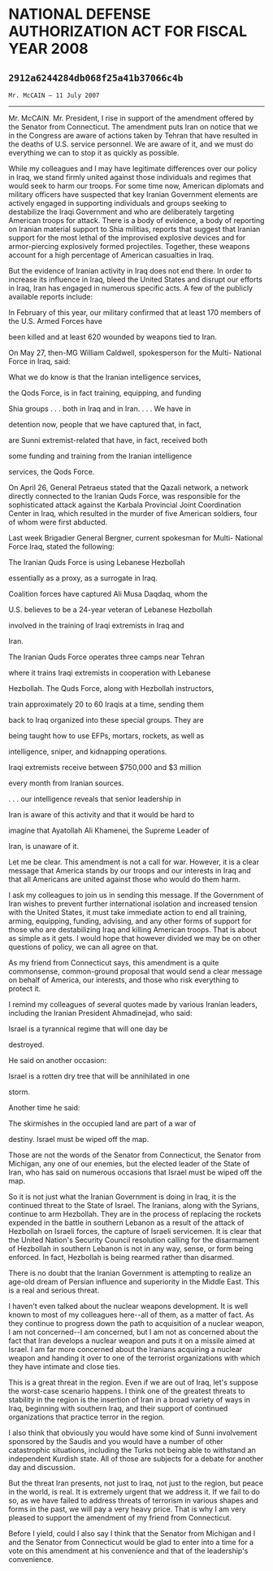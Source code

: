 # NATIONAL DEFENSE AUTHORIZATION ACT FOR FISCAL YEAR 2008
## `2912a6244284db068f25a41b37066c4b`
`Mr. McCAIN — 11 July 2007`

---


Mr. McCAIN. Mr. President, I rise in support of the amendment offered 
by the Senator from Connecticut. The amendment puts Iran on notice that 
we in the Congress are aware of actions taken by Tehran that have 
resulted in the deaths of U.S. service personnel. We are aware of it, 
and we must do everything we can to stop it as quickly as possible.

While my colleagues and I may have legitimate differences over our 
policy in Iraq, we stand firmly united against those individuals and 
regimes that would seek to harm our troops. For some time now, American 
diplomats and military officers have suspected that key Iranian 
Government elements are actively engaged in supporting individuals and 
groups seeking to destabilize the Iraqi Government and who are 
deliberately targeting American troops for attack. There is a body of 
evidence, a body of reporting on Iranian material support to Shia 
militias, reports that suggest that Iranian support for the most lethal 
of the improvised explosive devices and for armor-piercing explosively 
formed projectiles. Together, these weapons account for a high 
percentage of American casualties in Iraq.

But the evidence of Iranian activity in Iraq does not end there. In 
order to increase its influence in Iraq, bleed the United States and 
disrupt our efforts in Iraq, Iran has engaged in numerous specific 
acts. A few of the publicly available reports include:

In February of this year, our military confirmed that at least 170 
members of the U.S. Armed Forces have


been killed and at least 620 wounded by weapons tied to Iran.

On May 27, then-MG William Caldwell, spokesperson for the Multi-
National Force in Iraq, said:




 What we do know is that the Iranian intelligence services, 


 the Qods Force, is in fact training, equipping, and funding 


 Shia groups . . . both in Iraq and in Iran. . . . We have in 


 detention now, people that we have captured that, in fact, 


 are Sunni extremist-related that have, in fact, received both 


 some funding and training from the Iranian intelligence 


 services, the Qods Force.


On April 26, General Petraeus stated that the Qazali network, a 
network directly connected to the Iranian Quds Force, was responsible 
for the sophisticated attack against the Karbala Provincial Joint 
Coordination Center in Iraq, which resulted in the murder of five 
American soldiers, four of whom were first abducted.

Last week Brigadier General Bergner, current spokesman for Multi-
National Force Iraq, stated the following:




 The Iranian Quds Force is using Lebanese Hezbollah 


 essentially as a proxy, as a surrogate in Iraq.



 Coalition forces have captured Ali Musa Daqdaq, whom the 


 U.S. believes to be a 24-year veteran of Lebanese Hezbollah 


 involved in the training of Iraqi extremists in Iraq and 


 Iran.



 The Iranian Quds Force operates three camps near Tehran 


 where it trains Iraqi extremists in cooperation with Lebanese 


 Hezbollah. The Quds Force, along with Hezbollah instructors, 


 train approximately 20 to 60 Iraqis at a time, sending them 


 back to Iraq organized into these special groups. They are 


 being taught how to use EFPs, mortars, rockets, as well as 


 intelligence, sniper, and kidnapping operations.



 Iraqi extremists receive between $750,000 and $3 million 


 every month from Iranian sources.




. . . our intelligence reveals that senior leadership in 


 Iran is aware of this activity and that it would be hard to 


 imagine that Ayatollah Ali Khamenei, the Supreme Leader of 


 Iran, is unaware of it.


Let me be clear. This amendment is not a call for war. However, it is 
a clear message that America stands by our troops and our interests in 
Iraq and that all Americans are united against those who would do them 
harm.

I ask my colleagues to join us in sending this message. If the 
Government of Iran wishes to prevent further international isolation 
and increased tension with the United States, it must take immediate 
action to end all training, arming, equipping, funding, advising, and 
any other forms of support for those who are destabilizing Iraq and 
killing American troops. That is about as simple as it gets. I would 
hope that however divided we may be on other questions of policy, we 
can all agree on that.

As my friend from Connecticut says, this amendment is a quite 
commonsense, common-ground proposal that would send a clear message on 
behalf of America, our interests, and those who risk everything to 
protect it.

I remind my colleagues of several quotes made by various Iranian 
leaders, including the Iranian President Ahmadinejad, who said:




 Israel is a tyrannical regime that will one day be 


 destroyed.


He said on another occasion:




 Israel is a rotten dry tree that will be annihilated in one 


 storm.


Another time he said:




 The skirmishes in the occupied land are part of a war of 


 destiny. Israel must be wiped off the map.


Those are not the words of the Senator from Connecticut, the Senator 
from Michigan, any one of our enemies, but the elected leader of the 
State of Iran, who has said on numerous occasions that Israel must be 
wiped off the map.

So it is not just what the Iranian Government is doing in Iraq, it is 
the continued threat to the State of Israel. The Iranians, along with 
the Syrians, continue to arm Hezbollah. They are in the process of 
replacing the rockets expended in the battle in southern Lebanon as a 
result of the attack of Hezbollah on Israeli forces, the capture of 
Israeli servicemen. It is clear that the United Nation's Security 
Council resolution calling for the disarmament of Hezbollah in southern 
Lebanon is not in any way, sense, or form being enforced. In fact, 
Hezbollah is being rearmed rather than disarmed.

There is no doubt that the Iranian Government is attempting to 
realize an age-old dream of Persian influence and superiority in the 
Middle East. This is a real and serious threat.

I haven't even talked about the nuclear weapons development. It is 
well known to most of my colleagues here--all of them, as a matter of 
fact. As they continue to progress down the path to acquisition of a 
nuclear weapon, I am not concerned--I am concerned, but I am not as 
concerned about the fact that Iran develops a nuclear weapon and puts 
it on a missile aimed at Israel. I am far more concerned about the 
Iranians acquiring a nuclear weapon and handing it over to one of the 
terrorist organizations with which they have intimate and close ties.

This is a great threat in the region. Even if we are out of Iraq, 
let's suppose the worst-case scenario happens. I think one of the 
greatest threats to stability in the region is the insertion of Iran in 
a broad variety of ways in Iraq, beginning with southern Iraq, and 
their support of continued organizations that practice terror in the 
region.

I also think that obviously you would have some kind of Sunni 
involvement sponsored by the Saudis and you would have a number of 
other catastrophic situations, including the Turks not being able to 
withstand an independent Kurdish state. All of those are subjects for a 
debate for another day and discussion.

But the threat Iran presents, not just to Iraq, not just to the 
region, but peace in the world, is real. It is extremely urgent that we 
address it. If we fail to do so, as we have failed to address threats 
of terrorism in various shapes and forms in the past, we will pay a 
very heavy price. That is why I am very pleased to support the 
amendment of my friend from Connecticut.

Before I yield, could I also say I think that the Senator from 
Michigan and I and the Senator from Connecticut would be glad to enter 
into a time for a vote on this amendment at his convenience and that of 
the leadership's convenience.